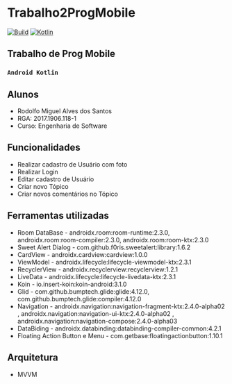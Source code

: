 # Trabalho2ProgMobile
[![Build](https://action-badges.now.sh/arildojr7/events-sample-android)]()
[![Kotlin](https://img.shields.io/badge/kotlin-powered-orange.svg)]()

## Trabalho de Prog Mobile

### `Android Kotlin` ###

## Alunos
- Rodolfo Miguel Alves dos Santos
- RGA: 2017.1906.118-1
- Curso: Engenharia de Software


## Funcionalidades
- Realizar cadastro de Usuário com foto
- Realizar Login
- Editar cadastro de Usuário
- Criar novo Tópico
- Criar novos comentários no Tópico

## Ferramentas utilizadas
- Room DataBase - androidx.room:room-runtime:2.3.0, androidx.room:room-compiler:2.3.0, androidx.room:room-ktx:2.3.0
- Sweet Alert Dialog - com.github.f0ris.sweetalert:library:1.6.2
- CardView - androidx.cardview:cardview:1.0.0
- ViewModel - androidx.lifecycle:lifecycle-viewmodel-ktx:2.3.1
- RecyclerView - androidx.recyclerview:recyclerview:1.2.1
- LiveData - androidx.lifecycle:lifecycle-livedata-ktx:2.3.1
- Koin - io.insert-koin:koin-android:3.1.0
- Glid - com.github.bumptech.glide:glide:4.12.0, com.github.bumptech.glide:compiler:4.12.0
- Navigation - androidx.navigation:navigation-fragment-ktx:2.4.0-alpha02 , androidx.navigation:navigation-ui-ktx:2.4.0-alpha02 , androidx.navigation:navigation-compose:2.4.0-alpha03
- DataBiding - androidx.databinding:databinding-compiler-common:4.2.1
- Floating Action Button e Menu - com.getbase:floatingactionbutton:1.10.1

## Arquitetura
- MVVM
